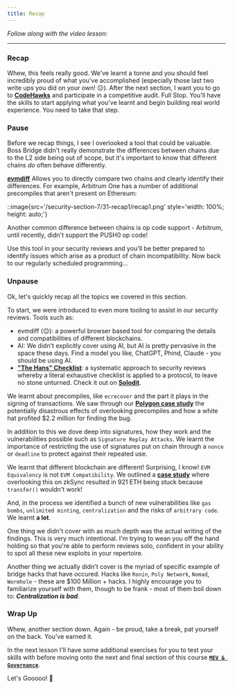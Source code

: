 ```yaml
---
title: Recap
---
```


_Follow along with the video lesson:_

---

### Recap

Whew, this feels really good. We've learnt a tonne and you should feel incredibly proud of what you've accomplished (especially those last two write ups you did on your own! 😐). After the next section, I want you to go to [**CodeHawks**](https://www.codehawks.com/) and participate in a competitive audit. Full Stop. You'll have the skills to start applying what you've learnt and begin building real world experience. You need to take that step.

### Pause

Before we recap things, I see I overlooked a tool that could be valuable. Boss Bridge didn't really demonstrate the differences between chains due to the L2 side being out of scope, but it's important to know that different chains _do_ often behave differently.

[**evmdiff**](https://www.evmdiff.com/) Allows you to directly compare two chains and clearly identify their differences. For example, Arbitrum One has a number of additional precompiles that aren't present on Ethereum:

::image{src='/security-section-7/31-recap1/recap1.png' style='width: 100%; height: auto;'}

Another common difference between chains is op code support - Arbitrum, until recently, didn't support the PUSH0 op code!

Use this tool in your security reviews and you'll be better prepared to identify issues which arise as a product of chain incompatibility. Now back to our regularly scheduled programming...

### Unpause

Ok, let's quickly recap all the topics we covered in this section.

To start, we were introduced to even more tooling to assist in our security reviews. Tools such as:

- evmdiff (😉): a powerful browser based tool for comparing the details and compatibilities of different blockchains.
- AI: We didn't explicitly cover using AI, but AI is pretty pervasive in the space these days. Find a model you like, ChatGPT, Phind, Claude - you should be using AI.
- [**"The Hans" Checklist**](https://solodit.xyz/checklist): a systematic approach to security reviews whereby a literal exhaustive checklist is applied to a protocol, to leave no stone unturned. Check it out on [**Solodit**](https://solodit.xyz/).

We learnt about precompiles, like `ecrecover` and the part it plays in the signing of transactions. We saw through our [**Polygon case study**](https://www.youtube.com/watch?v=QdIG7TfjUiM) the potentially disastrous effects of overlooking precompiles and how a white hat profited $2.2 million for finding the bug.

In addition to this we dove deep into signatures, how they work and the vulnerabilities possible such as `Signature Replay Attacks`. We learnt the importance of restricting the use of signatures put on chain through a `nonce` or `deadline` to protect against their repeated use.

We learnt that different blockchain are different! Surprising, I know! `EVM Equivalency` is not `EVM Compatibility`. We outlined a [**case study**](https://medium.com/coinmonks/gemstoneido-contract-stuck-with-921-eth-an-analysis-of-why-transfer-does-not-work-on-zksync-era-d5a01807227d) where overlooking this on zkSync resulted in 921 ETH being stuck because `transfer()` wouldn't work!

And, in the process we identified a bunch of new vulnerabilities like `gas bombs`, `unlimited minting`, `centralization` and the risks of `arbitrary code`. We learnt **a lot**.

One thing we didn't cover with as much depth was the actual writing of the findings. This is very much intentional. I'm trying to wean you off the hand holding so that you're able to perform reviews solo, confident in your ability to spot all these new exploits in your repertoire.

Another thing we actually didn't cover is the myriad of specific example of bridge hacks that have occured. Hacks like `Ronin`, `Poly Network`, `Nomad`, `Wormhole` - these are $100 Million + hacks. I highly encourage you to familiarize yourself with them, though to be frank - most of them boil down to: **_Centralization is bad_**.

### Wrap Up

Whew, another section down. Again - be proud, take a break, pat yourself on the back. You've earned it.

In the next lesson I'll have some additional exercises for you to test your skills with before moving onto the next and final section of this course [**`MEV & Governance`**](https://updraft.cyfrin.io/courses/security/mev-and-governance/introduction).

Let's Gooooo! 🚀
